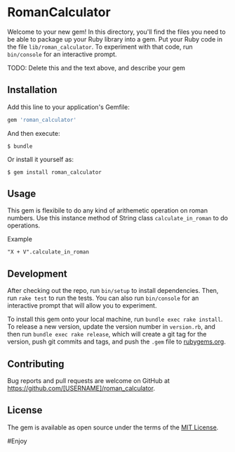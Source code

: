 # RomanCalculator

Welcome to your new gem! In this directory, you'll find the files you need to be able to package up your Ruby library into a gem. Put your Ruby code in the file `lib/roman_calculator`. To experiment with that code, run `bin/console` for an interactive prompt.

TODO: Delete this and the text above, and describe your gem

## Installation

Add this line to your application's Gemfile:

```ruby
gem 'roman_calculator'
```

And then execute:

    $ bundle

Or install it yourself as:

    $ gem install roman_calculator

## Usage
This gem is flexibile to do any kind of arithemetic operation on roman numbers.
Use this instance method of String class ```calculate_in_roman``` to do operations.

Example
```
"X + V".calculate_in_roman
```


## Development

After checking out the repo, run `bin/setup` to install dependencies. Then, run `rake test` to run the tests. You can also run `bin/console` for an interactive prompt that will allow you to experiment.

To install this gem onto your local machine, run `bundle exec rake install`. To release a new version, update the version number in `version.rb`, and then run `bundle exec rake release`, which will create a git tag for the version, push git commits and tags, and push the `.gem` file to [rubygems.org](https://rubygems.org).

## Contributing

Bug reports and pull requests are welcome on GitHub at https://github.com/[USERNAME]/roman_calculator.


## License

The gem is available as open source under the terms of the [MIT License](http://opensource.org/licenses/MIT).

#Enjoy

